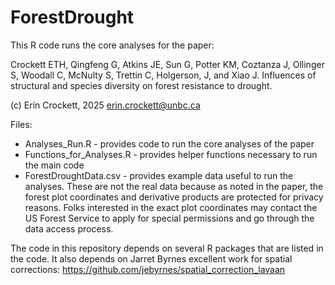 # ForestDrought
This R code runs the core analyses for the paper: 

Crockett ETH, Qingfeng G, Atkins JE, Sun G, Potter KM, Coztanza J,
Ollinger S, Woodall C, McNulty  S, Trettin C, Holgerson, J, and Xiao J.
Influences of structural and species diversity on forest resistance to drought.

(c) Erin Crockett, 2025
erin.crockett@unbc.ca

Files:
- Analyses_Run.R - provides code to run the core analyses of the paper
- Functions_for_Analyses.R - provides helper functions necessary to run the main code
- ForestDroughtData.csv - provides example data useful to run the analyses. These are not the real data because as noted in the paper, the forest plot coordinates and derivative products are protected for privacy reasons. Folks interested in the exact plot coordinates may contact the US Forest Service to apply for special permissions and go through the data access process.

The code in this repository depends on several R packages that are listed in the code. It also depends on Jarret Byrnes excellent work for spatial corrections: https://github.com/jebyrnes/spatial_correction_lavaan
